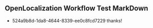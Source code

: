 ## OpenLocalization Workflow Test MarkDown
* 524a9b8d-1da8-4644-8339-ee0c8fcd7229 thanks!

<!--HONumber=Aug16_HO3-->


